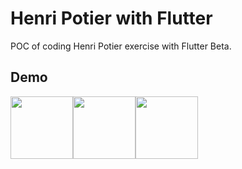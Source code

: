 # Henri Potier with Flutter

POC of coding Henri Potier exercise with Flutter Beta.

## Demo

<img src="https://i.imgur.com/ABkJ8fx.png" width="100" /><img src="https://i.imgur.com/LUeHIuP.png" width="100" /><img src="https://i.imgur.com/cLGDMAG.png" width="100" />
